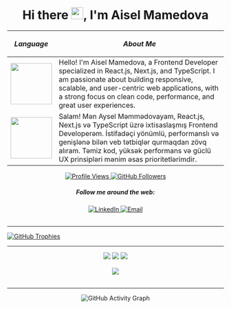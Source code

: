 <h1 align='center'>Hi there <img src="https://media.giphy.com/media/hvRJCLFzcasrR4ia7z/giphy.gif" width="28">, I'm Aisel Mamedova</h1>

<!-- About Me Section -->
| *Language* | <p align="center">*About Me*</p> |
| :---: | :--- |
| <img src="https://bewerbung.co/wp-content/uploads/2018/07/bewerbung-englisch.jpg" width='96'>  | Hello! I'm Aisel Mamedova, a Frontend Developer specialized in React.js, Next.js, and TypeScript. I am passionate about building responsive, scalable, and user-centric web applications, with a strong focus on clean code, performance, and great user experiences. |
| <img src="https://imgs.search.brave.com/_9AUuuQ4lxsbhGjbMR4bs2W9WkGkjlyGkVQ5vm4PUn0/rs:fit:1200:600:1/g:ce/aHR0cDovL2Vhc3lz/Y2llbmNlZm9ya2lk/cy5jb20vd3AtY29u/dGVudC91cGxvYWRz/LzIwMTQvMDMvRnVu/LUVhcnRoLVNjaWVu/Y2UtZm9yLUtpZHMt/QWxsLWFib3V0LUF6/ZXJiYWlqYW4tSW1h/Z2Utb2YtdGhlLU5h/dGlvbmFsLUZsYWct/b2YtQXplcmJhaWph/bi5wbmc" width='96'>  | Salam! Mən Aysel Məmmədovayam, React.js, Next.js və TypeScript üzrə ixtisaslaşmış Frontend Developerəm. İstifadəçi yönümlü, performanslı və genişlənə bilən veb tətbiqlər qurmaqdan zövq alıram. Təmiz kod, yüksək performans və güclü UX prinsipləri mənim əsas prioritetlərimdir. |

<!-- Statistics -->
<div align="center">
  <a href="https://github.com/AiselMamedova">
    <img src="https://komarev.com/ghpvc/?username=AiselMamedova&color=blue" alt="Profile Views" />
  </a>
  <a href="https://github.com/AiselMamedova?tab=followers">
    <img src="https://img.shields.io/github/followers/AiselMamedova?style=flat-square&color=red" alt="GitHub Followers" />
  </a>
</div>

<!-- Social Links -->
<div align="center">
  <h5><p>Follow me around the web:</p></h5>
  <a href="https://www.linkedin.com/in/aysel-mammedova/" target="_blank">
    <img src="https://img.shields.io/badge/LinkedIn-Connect-blue?style=flat-square&logo=linkedin" alt="LinkedIn" />
  </a>
  <a href="mailto:ayselmemmedova1718@gmail.com" target="_blank">
    <img src="https://img.shields.io/badge/Email-Contact-green?style=flat-square&logo=gmail" alt="Email" />
  </a>
</div>

<br />

<hr />

<!-- GitHub Trophies -->
<a href="https://github.com/ryo-ma/github-profile-trophy">
  <img align="center" src="https://github-profile-trophy.vercel.app/?username=AMammedova&theme=darkhub" alt="GitHub Trophies" />
</a>


<hr />

<!-- GitHub Stats -->
<!-- GitHub Stats -->
<div align="center">
  <img src="https://github-readme-stats.vercel.app/api?username=AMammedova&show_icons=true&theme=radical" />
  <img src="https://github-readme-streak-stats.herokuapp.com?user=AMammedova&theme=radical&date_format=M%20j%5B%2C%20Y%5D" />
  <img src="https://github-readme-stats.vercel.app/api/top-langs/?username=AMammedova&layout=compact&theme=radical" />
</div>

<br />

<!-- GitHub Activity Graph -->
<div align="center">
  <img src="https://github-readme-activity-graph.vercel.app/graph?username=AMammedova&theme=xcode" />
</div>


<br />

<hr />

<!-- Activity Graph -->
<div align="center">
  <img src="https://github-readme-activity-graph.vercel.app/graph?username=AMammedova&theme=xcode" alt="GitHub Activity Graph" />
</div>
